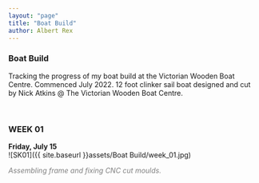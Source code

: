 ```yaml
---
layout: "page"
title: "Boat Build"
author: Albert Rex
---
```


### Boat Build

Tracking the progress of my boat build at the Victorian Wooden Boat Centre. Commenced July 2022. 12 foot clinker sail boat designed and cut by Nick Atkins @ The Victorian Wooden Boat Centre.

<br />

### WEEK 01
**Friday, July 15**
<br />
![SK01]({{ site.baseurl }}assets/Boat Build/week_01.jpg)

<span style="color:grey">*Assembling frame and fixing CNC cut moulds.*</span>
<br />


